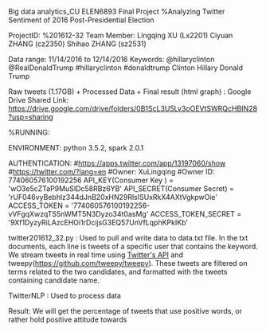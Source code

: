 Big data analytics_CU ELEN6893
Final Project
%Analyzing Twitter Sentiment of 2016 Post-Presidential Election

ProjectID: 
			%201612-32
Team Member:
			Lingqing XU        (Lx2201)
			Ciyuan ZHANG   (cz2350)
			Shihao ZHANG   (sz2531)

Data range: 
			11/14/2016 to 12/14/2016
Keywords: 
		@hillaryclinton 
		@RealDonaldTrump
		#hillaryclinton 
		#donaldtrump 
		Clinton 
		Hillary 
		Donald 
		Trump

Raw tweets (1.17GB) + Processed Data + Final result (html graph) :
Google Drive Shared Link:
https://drive.google.com/drive/folders/0B1ScL3U5Lv3oOEVtSWRQcHBIN28?usp=sharing
                
%RUNNING:

ENVIRONMENT: 
		python 3.5.2, spark 2.0.1

AUTHENTICATION:
#https://apps.twitter.com/app/13197060/show
#https://twitter.com/?lang=en
#Owner: XuLingqing
#Owner ID: 774060576100192256
API_KEY(Consumer Key ) = 'wO3e5cZTaP9MuSIDc58RBz6YB'
API_SECRET(Consumer Secret) = 'rUF046vyBebhlz344dJnB20xHN29RlsISUxRkX4AXtVgkpwOie'
ACCESS_TOKEN = '774060576100192256-vVFgqXwzqTS5nWMT5N3Dyzo34t0asMg'
ACCESS_TOKEN_SECRET = '9Xf1DyzyRiLAzcEHOi1rDcijsG3EQ57UnVfLqphKPkIKb'

twitter201612_32.py : Used to pull and write data to data.txt file. In the txt documents, each line is tweets of a specific user that contains the keyword. We stream tweets in real time using [Twitter's API](https://dev.twitter.com/streaming/public) and tweepy(https://github.com/tweepy/tweepy). These tweets are filtered on terms related to the two candidates, and formatted with the tweets containing candidate name. 

TwitterNLP : Used to process data

Result: 
We will get the percentage of tweets that use positive words, or rather hold positive attitude towards


 